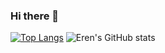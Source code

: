 ### Hi there 👋
[![Top Langs](https://github-readme-stats.vercel.app/api/top-langs/?username=erenkorkmazemre)](https://github.com/anuraghazra/github-readme-stats)
![Eren's GitHub stats](https://github-readme-stats.vercel.app/api?username=erenkorkmazemre&show=reviews)

<!--
**erenkorkmazemre/erenkorkmazemre** is a ✨ _special_ ✨ repository because its `README.md` (this file) appears on your GitHub profile.

Here are some ideas to get you started:

- 🔭 I’m currently working on ...
- 🌱 I’m currently learning ...
- 👯 I’m looking to collaborate on ...
- 🤔 I’m looking for help with ...
- 💬 Ask me about ...
- 📫 How to reach me: ...
- 😄 Pronouns: ...
- ⚡ Fun fact: ...
-->
